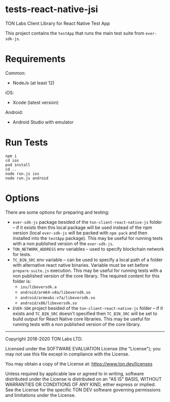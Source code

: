 # tests-react-native-jsi

TON Labs Client Library for React Native Test App

This project contains the `testApp` that runs the main test suite from `ever-sdk-js`.

# Requirements

Common:

- NodeJs (at least 12)

iOS:

- Xcode (latest version)

Android:

- Android Studio with emulator

# Run Tests

```shell script
npm i
cd ios
pod install
cd ..
node run.js ios
node run.js android
```

# Options

There are some options for preparing and testing:

- `ever-sdk-js` package besided of the `ton-client-react-native-js` folder – if it exists then this local package will be used instead of the npm version (local `ever-sdk-js` will be packed with `npm pack` and then installed into the `testApp` package). This may be useful for running tests with a non published version of the `ever-sdk-js`.
- `TON_NETWORK_ADDRESS` env variables – used to specify blockchain network for tests.
- `TC_BIN_SRC` env variable – can be used to specify a local path of a folder with alternative react native binaries. Variable must be set before `prepare-suite.js` execution. This may be useful for running tests with a non published version of the core library. The required content for this folder is:
  - `ios/libeversdk.a`
  - `android/arm64-v8a/libeversdk.so`
  - `android/armeabi-v7a/libeversdk.so`
  - `android/x86/libeversdk.so`
- `EVER-SDK` project besided of the `ton-client-react-native-js` folder – if it exists and `TC_BIN_SRC` doesn't specified then `TC_BIN_SRC` will be set to build output for React Native core libraries. This may be useful for running tests with a non published version of the core library.

---

Copyright 2018-2020 TON Labs LTD.

Licensed under the SOFTWARE EVALUATION License (the "License"); you may not use
this file except in compliance with the License.

You may obtain a copy of the License at: https://www.ton.dev/licenses

Unless required by applicable law or agreed to in writing, software
distributed under the License is distributed on an "AS IS" BASIS,
WITHOUT WARRANTIES OR CONDITIONS OF ANY KIND, either express or implied.
See the License for the specific TON DEV software governing permissions and
limitations under the License.
